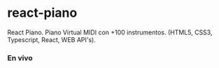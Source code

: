 # react-piano

React Piano. Piano Virtual MIDI con +100 instrumentos. (HTML5, CSS3, Typescript, React, WEB API's).

### En vivo
